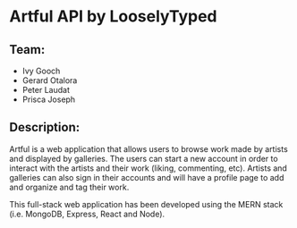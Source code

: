 # Artful API by LooselyTyped

## Team:
- Ivy Gooch
- Gerard Otalora
- Peter Laudat
- Prisca Joseph

## Description:
Artful is a web application that allows users to browse work made by artists
and displayed by galleries. The users can start a new account in order to
interact with the artists and their work (liking, commenting, etc). Artists and
galleries can also sign in their accounts and will have a profile page to add and
organize and tag their work.

This full-stack web application has been developed using the MERN stack (i.e.
  MongoDB, Express, React and Node).
